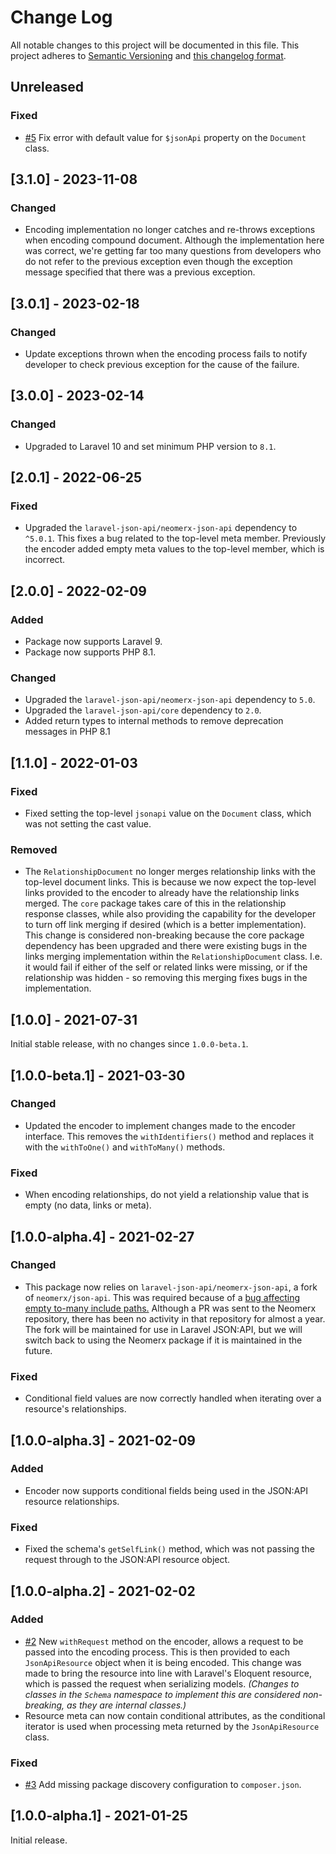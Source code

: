# Change Log

All notable changes to this project will be documented in this file. This project adheres to
[Semantic Versioning](http://semver.org/) and [this changelog format](http://keepachangelog.com/).

## Unreleased

### Fixed

- [#5](https://github.com/laravel-json-api/encoder-neomerx/issues/5) Fix error with default value for `$jsonApi`
  property on the `Document` class.

## [3.1.0] - 2023-11-08

### Changed

- Encoding implementation no longer catches and re-throws exceptions when encoding compound document. Although the
  implementation here was correct, we're getting far too many questions from developers who do not refer to the previous
  exception even though the exception message specified that there was a previous exception.

## [3.0.1] - 2023-02-18

### Changed

- Update exceptions thrown when the encoding process fails to notify developer to check previous exception for the cause
  of the failure.

## [3.0.0] - 2023-02-14

### Changed

- Upgraded to Laravel 10 and set minimum PHP version to `8.1`.

## [2.0.1] - 2022-06-25

### Fixed

- Upgraded the `laravel-json-api/neomerx-json-api` dependency to `^5.0.1`. This fixes a bug related to the top-level
  meta member. Previously the encoder added empty meta values to the top-level member, which is incorrect.

## [2.0.0] - 2022-02-09

### Added

- Package now supports Laravel 9.
- Package now supports PHP 8.1.

### Changed

- Upgraded the `laravel-json-api/neomerx-json-api` dependency to `5.0`.
- Upgraded the `laravel-json-api/core` dependency to `2.0`.
- Added return types to internal methods to remove deprecation messages in PHP 8.1

## [1.1.0] - 2022-01-03

### Fixed

- Fixed setting the top-level `jsonapi` value on the `Document` class, which was not setting the cast value.

### Removed

- The `RelationshipDocument` no longer merges relationship links with the top-level document links. This is because we
  now expect the top-level links provided to the encoder to already have the relationship links merged. The `core`
  package takes care of this in the relationship response classes, while also providing the capability for the developer
  to turn off link merging if desired (which is a better implementation). This change is considered non-breaking because
  the core package dependency has been upgraded and there were existing bugs in the links merging implementation within
  the `RelationshipDocument` class. I.e. it would fail if either of the self or related links were missing, or if the
  relationship was hidden - so removing this merging fixes bugs in the implementation.

## [1.0.0] - 2021-07-31

Initial stable release, with no changes since `1.0.0-beta.1`.

## [1.0.0-beta.1] - 2021-03-30

### Changed

- Updated the encoder to implement changes made to the encoder interface. This removes the `withIdentifiers()` method
  and replaces it with the `withToOne()` and `withToMany()` methods.

### Fixed

- When encoding relationships, do not yield a relationship value that is empty (no data, links or meta).

## [1.0.0-alpha.4] - 2021-02-27

### Changed

- This package now relies on `laravel-json-api/neomerx-json-api`, a fork of `neomerx/json-api`. This was required
  because of a [bug affecting empty to-many include paths.](https://github.com/laravel-json-api/laravel/issues/11)
  Although a PR was sent to the Neomerx repository, there has been no activity in that repository for almost a year. The
  fork will be maintained for use in Laravel JSON:API, but we will switch back to using the Neomerx package if it is
  maintained in the future.

### Fixed

- Conditional field values are now correctly handled when iterating over a resource's relationships.

## [1.0.0-alpha.3] - 2021-02-09

### Added

- Encoder now supports conditional fields being used in the JSON:API resource relationships.

### Fixed

- Fixed the schema's `getSelfLink()` method, which was not passing the request through to the JSON:API resource object.

## [1.0.0-alpha.2] - 2021-02-02

### Added

- [#2](https://github.com/laravel-json-api/encoder-neomerx/pull/2)
  New `withRequest` method on the encoder, allows a request to be passed into the encoding process. This is then
  provided to each `JsonApiResource` object when it is being encoded. This change was made to bring the resource into
  line with Laravel's Eloquent resource, which is passed the request when serializing models. *(Changes to classes in
  the `Schema` namespace to implement this are considered non-breaking, as they are internal classes.)*
- Resource meta can now contain conditional attributes, as the conditional iterator is used when processing meta
  returned by the `JsonApiResource` class.

### Fixed

- [#3](https://github.com/laravel-json-api/encoder-neomerx/issues/3)
  Add missing package discovery configuration to `composer.json`.

## [1.0.0-alpha.1] - 2021-01-25

Initial release.
